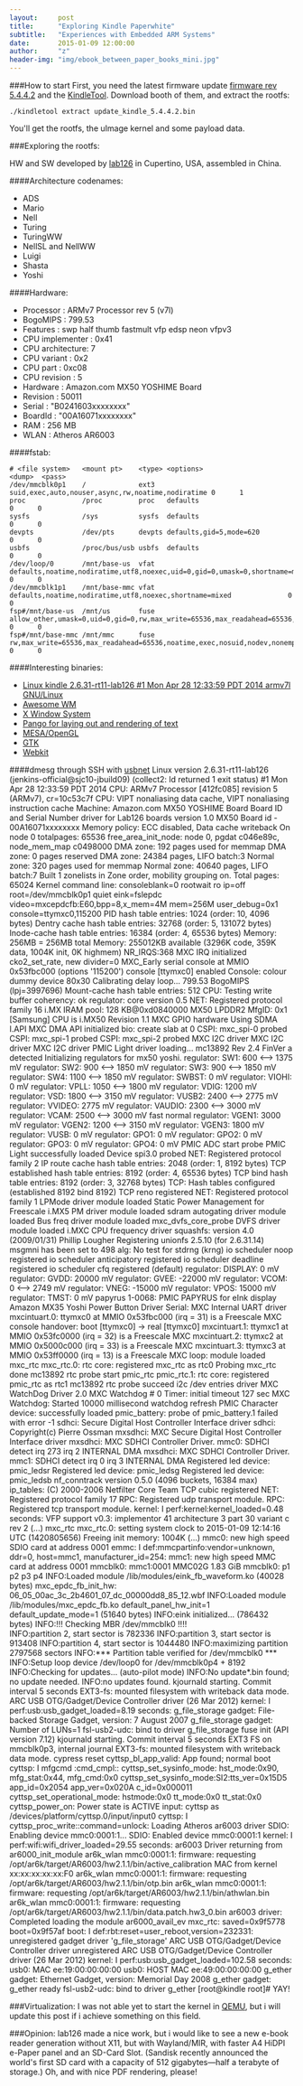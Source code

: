 ```yaml
---
layout:     post
title:      "Exploring Kindle Paperwhite"
subtitle:   "Experiences with Embedded ARM Systems"
date:       2015-01-09 12:00:00
author:     "z"
header-img: "img/ebook_between_paper_books_mini.jpg"
---
```


###How to start
First, you need the latest firmware update [firmware rev 5.4.4.2](http://www.amazon.com/gp/help/customer/display.html/ref=hp_left_sib?ie=UTF8&nodeId=201064850 "Amazon Kindle Paperwhite 1 firmware update") and the [KindleTool](https://github.com/yifanlu/KindleTool "KindleTool Github Site").
Download booth of them, and extract the rootfs:

`./kindletool extract update_kindle_5.4.4.2.bin`

You'll get the rootfs, the uImage kernel and some payload data.

###Exploring the rootfs:

HW and SW developed by [lab126](http://www.lab126.com/ "Official webpage") in Cupertino, USA, assembled in China.

####Architecture codenames:
* ADS
* Mario
* Nell
* Turing
* TuringWW
* NellSL and NellWW
* Luigi
* Shasta
* Yoshi

####Hardware:
* Processor	: ARMv7 Processor rev 5 (v7l)
* BogoMIPS	: 799.53
* Features	: swp half thumb fastmult vfp edsp neon vfpv3 
* CPU implementer	: 0x41
* CPU architecture: 7
* CPU variant	: 0x2
* CPU part	: 0xc08
* CPU revision	: 5
* Hardware	: Amazon.com MX50 YOSHIME Board
* Revision	: 50011
* Serial		: "B0241603xxxxxxxx"
* BoardId		: "00A16071xxxxxxxx"
* RAM : 256 MB
* WLAN : Atheros AR6003

####fstab:

	# <file system>   <mount pt>    <type> <options>                                         <dump>  <pass>
	/dev/mmcblk0p1    /             ext3   suid,exec,auto,nouser,async,rw,noatime,nodiratime 0      1
	proc              /proc         proc   defaults                                          0      0
	sysfs             /sys          sysfs  defaults                                          0      0
	devpts            /dev/pts      devpts defaults,gid=5,mode=620                           0      0
	usbfs             /proc/bus/usb usbfs  defaults                                          0      0
	/dev/loop/0       /mnt/base-us  vfat   defaults,noatime,nodiratime,utf8,noexec,uid=0,gid=0,umask=0,shortname=mixed              0      0
	/dev/mmcblk1p1    /mnt/base-mmc vfat   defaults,noatime,nodiratime,utf8,noexec,shortname=mixed              0      0
	fsp#/mnt/base-us  /mnt/us       fuse   allow_other,umask=0,uid=0,gid=0,rw,max_write=65536,max_readahead=65536,noatime,noexec,nosuid,nodev,nonempty     0      0
	fsp#/mnt/base-mmc /mnt/mmc      fuse   rw,max_write=65536,max_readahead=65536,noatime,exec,nosuid,nodev,nonempty     0      0

####Interesting binaries:

* [Linux kindle 2.6.31-rt11-lab126 #1 Mon Apr 28 12:33:59 PDT 2014 armv7l GNU/Linux](http://kernelnewbies.org/Linux_2_6_31 "Linux kernel")
* [Awesome WM](http://awesome.naquadah.org/ "Awesome Window Manager")
* [X Window System](http://en.wikipedia.org/wiki/X_Window_System "X11")
* [Pango for laying out and rendering of text](http://www.pango.org/ "Pango official site")
* [MESA/OpenGL](http://www.mesa3d.org/ "MESA 3D")
* [GTK](http://www.gtk.org/ "Gnome ToolKit")
* [Webkit](http://https://www.webkit.org/ "Webkit Engine")

####dmesg through SSH with [usbnet](http://www.mobileread.com/forums/showthread.php?t=225030 "Mobilread forum ")
	Linux version 2.6.31-rt11-lab126 (jenkins-official@sjc10-jbuild09) (collect2: ld returned 1 exit status) #1 Mon Apr 28 12:33:59 PDT 2014
	CPU: ARMv7 Processor [412fc085] revision 5 (ARMv7), cr=10c53c7f
	CPU: VIPT nonaliasing data cache, VIPT nonaliasing instruction cache
	Machine: Amazon.com MX50 YOSHIME Board
	Board ID and Serial Number driver for Lab126 boards version 1.0
	MX50 Board id - 00A16071xxxxxxxx
	Memory policy: ECC disabled, Data cache writeback
	On node 0 totalpages: 65536
	free_area_init_node: node 0, pgdat c046e89c, node_mem_map c0498000
		DMA zone: 192 pages used for memmap
		DMA zone: 0 pages reserved
		DMA zone: 24384 pages, LIFO batch:3
		Normal zone: 320 pages used for memmap
		Normal zone: 40640 pages, LIFO batch:7
	Built 1 zonelists in Zone order, mobility grouping on.  Total pages: 65024
	Kernel command line: consoleblank=0 rootwait ro ip=off root=/dev/mmcblk0p1 quiet eink=fslepdc video=mxcepdcfb:E60,bpp=8,x_mem=4M mem=256M user_debug=0x1 console=ttymxc0,115200
	PID hash table entries: 1024 (order: 10, 4096 bytes)
	Dentry cache hash table entries: 32768 (order: 5, 131072 bytes)
	Inode-cache hash table entries: 16384 (order: 4, 65536 bytes)
	Memory: 256MB = 256MB total
	Memory: 255012KB available (3296K code, 359K data, 1004K init, 0K highmem)
	NR_IRQS:368
	MXC IRQ initialized
	cko2_set_rate, new divider=0
	MXC_Early serial console at MMIO 0x53fbc000 (options '115200')
	console [ttymxc0] enabled
	Console: colour dummy device 80x30
	Calibrating delay loop... 799.53 BogoMIPS (lpj=3997696)
	Mount-cache hash table entries: 512
	CPU: Testing write buffer coherency: ok
	regulator: core version 0.5
	NET: Registered protocol family 16
	i.MX IRAM pool: 128 KB@0xd0840000
	MX50 LPDDR2 MfgID: 0x1 [Samsung]
	CPU is i.MX50 Revision 1.1
	MXC GPIO hardware
	Using SDMA I.API
	MXC DMA API initialized
	bio: create slab <bio-0> at 0
	CSPI: mxc_spi-0 probed
	CSPI: mxc_spi-1 probed
	CSPI: mxc_spi-2 probed
	MXC I2C driver
	MXC I2C driver
	MXC I2C driver
	PMIC Light driver loading...
	mc13892 Rev 2.4 FinVer a detected
	Initializing regulators for mx50 yoshi.
	regulator: SW1: 600 <--> 1375 mV 
	regulator: SW2: 900 <--> 1850 mV 
	regulator: SW3: 900 <--> 1850 mV 
	regulator: SW4: 1100 <--> 1850 mV 
	regulator: SWBST: 0 mV 
	regulator: VIOHI: 0 mV 
	regulator: VPLL: 1050 <--> 1800 mV 
	regulator: VDIG: 1200 mV 
	regulator: VSD: 1800 <--> 3150 mV 
	regulator: VUSB2: 2400 <--> 2775 mV 
	regulator: VVIDEO: 2775 mV 
	regulator: VAUDIO: 2300 <--> 3000 mV 
	regulator: VCAM: 2500 <--> 3000 mV fast normal 
	regulator: VGEN1: 3000 mV 
	regulator: VGEN2: 1200 <--> 3150 mV 
	regulator: VGEN3: 1800 mV 
	regulator: VUSB: 0 mV 
	regulator: GPO1: 0 mV 
	regulator: GPO2: 0 mV 
	regulator: GPO3: 0 mV 
	regulator: GPO4: 0 mV 
	PMIC ADC start probe
	PMIC Light successfully loaded
	Device spi3.0 probed
	NET: Registered protocol family 2
	IP route cache hash table entries: 2048 (order: 1, 8192 bytes)
	TCP established hash table entries: 8192 (order: 4, 65536 bytes)
	TCP bind hash table entries: 8192 (order: 3, 32768 bytes)
	TCP: Hash tables configured (established 8192 bind 8192)
	TCP reno registered
	NET: Registered protocol family 1
	LPMode driver module loaded
	Static Power Management for Freescale i.MX5
	PM driver module loaded
	sdram autogating driver module loaded
	Bus freq driver module loaded
	mxc_dvfs_core_probe
	DVFS driver module loaded
	i.MXC CPU frequency driver
	squashfs: version 4.0 (2009/01/31) Phillip Lougher
	Registering unionfs 2.5.10 (for 2.6.31.14)
	msgmni has been set to 498
	alg: No test for stdrng (krng)
	io scheduler noop registered
	io scheduler anticipatory registered
	io scheduler deadline registered
	io scheduler cfq registered (default)
	regulator: DISPLAY: 0 mV 
	regulator: GVDD: 20000 mV 
	regulator: GVEE: -22000 mV 
	regulator: VCOM: 0 <--> 2749 mV 
	regulator: VNEG: -15000 mV 
	regulator: VPOS: 15000 mV 
	regulator: TMST: 0 mV 
	papyrus 1-0068: PMIC PAPYRUS for eInk display
	Amazon MX35 Yoshi Power Button Driver
	Serial: MXC Internal UART driver
	mxcintuart.0: ttymxc0 at MMIO 0x53fbc000 (irq = 31) is a Freescale MXC
	console handover: boot [ttymxc0] -> real [ttymxc0]
	mxcintuart.1: ttymxc1 at MMIO 0x53fc0000 (irq = 32) is a Freescale MXC
	mxcintuart.2: ttymxc2 at MMIO 0x5000c000 (irq = 33) is a Freescale MXC
	mxcintuart.3: ttymxc3 at MMIO 0x53ff0000 (irq = 13) is a Freescale MXC
	loop: module loaded
	mxc_rtc mxc_rtc.0: rtc core: registered mxc_rtc as rtc0
	Probing mxc_rtc done
	mc13892 rtc probe start
	pmic_rtc pmic_rtc.1: rtc core: registered pmic_rtc as rtc1
	mc13892 rtc probe succeed
	i2c /dev entries driver
	MXC WatchDog Driver 2.0
	MXC Watchdog # 0 Timer: initial timeout 127 sec
	MXC Watchdog: Started 10000 millisecond watchdog refresh
	PMIC Character device: successfully loaded
	pmic_battery: probe of pmic_battery.1 failed with error -1
	sdhci: Secure Digital Host Controller Interface driver
	sdhci: Copyright(c) Pierre Ossman
	mxsdhci: MXC Secure Digital Host Controller Interface driver
	mxsdhci: MXC SDHCI Controller Driver. 
	mmc0: SDHCI detect irq 273 irq 2 INTERNAL DMA
	mxsdhci: MXC SDHCI Controller Driver. 
	mmc1: SDHCI detect irq 0 irq 3 INTERNAL DMA
	Registered led device: pmic_ledsr
	Registered led device: pmic_ledsg
	Registered led device: pmic_ledsb
	nf_conntrack version 0.5.0 (4096 buckets, 16384 max)
	ip_tables: (C) 2000-2006 Netfilter Core Team
	TCP cubic registered
	NET: Registered protocol family 17
	RPC: Registered udp transport module.
	RPC: Registered tcp transport module.
	kernel: I perf:kernel:kernel_loaded=0.48 seconds:
	VFP support v0.3: implementor 41 architecture 3 part 30 variant c rev 2
	(...)
	mxc_rtc mxc_rtc.0: setting system clock to 2015-01-09 12:14:16 UTC (1420805656)
	Freeing init memory: 1004K
	(...)
	mmc0: new high speed SDIO card at address 0001
	emmc: I def:mmcpartinfo:vendor=unknown, ddr=0, host=mmc1, manufacturer_id=254:
	mmc1: new high speed MMC card at address 0001
	mmcblk0: mmc1:0001 MMC02G 1.83 GiB 
		 mmcblk0: p1 p2 p3 p4
	INFO:Loaded module /lib/modules/eink_fb_waveform.ko  (40028 bytes)
	mxc_epdc_fb_init_hw: 06_05_00ac_3c_2b4601_07_dc_00000dd8_85_12.wbf
	INFO:Loaded module /lib/modules/mxc_epdc_fb.ko default_panel_hw_init=1 default_update_mode=1 (51640 bytes)
	INFO:eink initialized... (786432 bytes)
	INFO:!!! Checking MBR /dev/mmcblk0 !!!!  
	INFO:partition 2, start sector is 782336
	INFO:partition 3, start sector is 913408
	INFO:partition 4, start sector is 1044480
	INFO:maximizing partition 2797568 sectors
	INFO:*** Partition table verified for /dev/mmcblk0 ***
	INFO:Setup loop device /dev/loop0 for /dev/mmcblk0p4 + 8192
	INFO:Checking for updates... (auto-pilot mode)
	INFO:No update*.bin found; no update needed.
	INFO:no updates found.
	kjournald starting.  Commit interval 5 seconds
	EXT3-fs: mounted filesystem with writeback data mode.
	ARC USB OTG/Gadget/Device Controller driver (26 Mar 2012)
	kernel: I perf:usb:usb_gadget_loaded=8.19 seconds:
	g_file_storage gadget: File-backed Storage Gadget, version: 7 August 2007
	g_file_storage gadget: Number of LUNs=1
	fsl-usb2-udc: bind to driver g_file_storage 
	fuse init (API version 7.12)
	kjournald starting.  Commit interval 5 seconds
	EXT3 FS on mmcblk0p3, internal journal
	EXT3-fs: mounted filesystem with writeback data mode.
	cypress reset
	cyttsp_bl_app_valid: App found; normal boot
	cyttsp: I mfgcmd :cmd_cmpl::
	cyttsp_set_sysinfo_mode: hst_mode:0x90, mfg_stat:0x44, mfg_cmd:0x0 
	cyttsp_set_sysinfo_mode:SI2:tts_ver=0x15D5 app_id=0x2054 app_ver=0x020A c_id=0x000011
	cyttsp_set_operational_mode: hstmode:0x0 tt_mode:0x0 tt_stat:0x0 
	cyttsp_power_on: Power state is ACTIVE
	input: cyttsp as /devices/platform/cyttsp.0/input/input0
	cyttsp: I cyttsp_proc_write::command=unlock:
	Loading Atheros ar6003 driver
	SDIO: Enabling device mmc0:0001:1...
	SDIO: Enabled device mmc0:0001:1
	kernel: I perf:wifi:wifi_driver_loaded=29.55 seconds:
	ar6003 Driver returning from ar6000_init_module
	ar6k_wlan mmc0:0001:1: firmware: requesting /opt/ar6k/target/AR6003/hw2.1.1/bin/active_calibration
	MAC from kernel xx:xx:xx:xx:xx:F0
	ar6k_wlan mmc0:0001:1: firmware: requesting /opt/ar6k/target/AR6003/hw2.1.1/bin/otp.bin
	ar6k_wlan mmc0:0001:1: firmware: requesting /opt/ar6k/target/AR6003/hw2.1.1/bin/athwlan.bin
	ar6k_wlan mmc0:0001:1: firmware: requesting /opt/ar6k/target/AR6003/hw2.1.1/bin/data.patch.hw3_0.bin
	ar6003 driver: Completed loading the module ar6000_avail_ev
	mxc_rtc: saved=0x9f5778 boot=0x9f57af
	boot: I def:rbt:reset=user_reboot,version=232331:
	unregistered gadget driver 'g_file_storage'
	ARC USB OTG/Gadget/Device Controller driver unregistered 
	ARC USB OTG/Gadget/Device Controller driver (26 Mar 2012)
	kernel: I perf:usb:usb_gadget_loaded=102.58 seconds:
	usb0: MAC ee:19:00:00:00:00
	usb0: HOST MAC ee:49:00:00:00:00
	g_ether gadget: Ethernet Gadget, version: Memorial Day 2008
	g_ether gadget: g_ether ready
	fsl-usb2-udc: bind to driver g_ether 
	[root@kindle root]# YAY!

###Virtualization:
I was not able yet to start the kernel in [QEMU](http://wiki.qemu.org/Main_Page "QEMU machine emulator and virtualizer"), but i will update this post if i achieve something on this field.

###Opinion:
lab126 made a nice work, but i would like to see a new e-book reader generation without X11, but with Wayland/MIR, with faster A4 HiDPI e-Paper panel and an SD-Card Slot. (Sandisk recently announced the world's first SD card with a capacity of 512 gigabytes—half a terabyte of storage.) Oh, and with nice PDF rendering, please!
